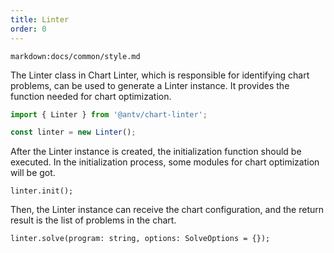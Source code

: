 ```yaml
---
title: Linter
order: 0
---
```


`markdown:docs/common/style.md`

<div class="doc-md">

The Linter class in Chart Linter, which is responsible for identifying chart problems, can be used to generate a Linter instance. It provides the function needed for chart optimization.

```ts
import { Linter } from '@antv/chart-linter';

const linter = new Linter();
```

After the Linter instance is created, the initialization function should be executed. In the initialization process, some modules for chart optimization will be got.

```sign
linter.init();
```

Then, the Linter instance can receive the chart configuration, and the return result is the list of problems in the chart.

```sign
linter.solve(program: string, options: SolveOptions = {});
```

</div>
